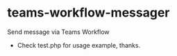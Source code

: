 # teams-workflow-messager
Send message via Teams Workflow

- Check test.php for usage example, thanks.